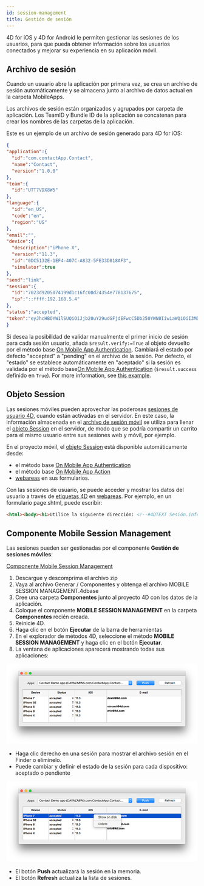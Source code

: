 ```yaml
---
id: session-management
title: Gestión de sesión
---
```



4D for iOS y 4D for Android le permiten gestionar las sesiones de los usuarios, para que pueda obtener información sobre los usuarios conectados y mejorar su experiencia en su aplicación móvil.


## Archivo de sesión

Cuando un usuario abre la aplicación por primera vez, se crea un archivo de sesión automáticamente y se almacena junto al archivo de datos actual en la carpeta MobileApps.

Los archivos de sesión están organizados y agrupados por carpeta de aplicación. Los TeamID y Bundle ID de la aplicación se concatenan para crear los nombres de las carpetas de la aplicación.

Este es un ejemplo de un archivo de sesión generado para 4D for iOS:

```json
{
"application":{
  "id":"com.contactApp.Contact",
  "name":"Contact",
  "version":"1.0.0"
},
"team":{
  "id":"UTT7VDX8W5"
},
"language":{
  "id":"en_US",
  "code":"en",
  "region":"US"
},
"email":"",
"device":{
  "description":"iPhone X",
  "version":"11.3",
  "id":"0DC5132E-1EF4-407C-A832-5FE33D818AF3",
  "simulator":true
},
"send":"link",
"session":{
  "id":"7023d9205074199d1c16fc00d24354e778137675",
  "ip":"::ffff:192.168.5.4"
},
"status":"accepted",
"token":"eyJhcHBOYW1lSUQiOiJjb20uY29udGFjdEFwcC5Db250YWN0IiwiaWQiOiI3MDIzZDkyMDUwNzQxOTlkMWMxNmZjMDBkMjQzNTRlNzc4MTM3Njc1IiwidGVhbUlEIjoiVVRUN1ZEWDhXNSJ9"
}

```

Si desea la posibilidad de validar manualmente el primer inicio de sesión para cada sesión usuario, añada `$result.verify:=True` al objeto devuelto por el método base [On Mobile App Authentication](../4d/on-mobile-app-authentication.md). Cambiará el estado por defecto "accepted" a "pending" en el archivo de la sesión. Por defecto, el "estado" se establece automáticamente en "aceptado" si la sesión es validada por el método base[On Mobile App Authentication](../4d/on-mobile-app-authentication.md) (`$result.success` definido en `True`). For more information, see [this example](../tutorials/login-forms/email.md#without-the-component).


## Objeto Session

Las sesiones móviles pueden aprovechar las poderosas [sesiones de usuario 4D](https://developer.4d.com/docs/WebServer/sessions.html), cuando están activadas en el servidor. En este caso, la información almacenada en el [archivo de sesión móvil](#session-file) se utiliza para llenar el [objeto Session](https://developer.4d.com/docs/API/SessionClass.html) en el servidor, de modo que se podría compartir un carrito para el mismo usuario entre sus sesiones web y móvil, por ejemplo.

En el proyecto móvil, el [objeto Session](https://developer.4d.com/docs/API/SessionClass.html) está disponible automáticamente desde:

- el método base [On Mobile App Authentication](../4d/on-mobile-app-authentication.md)
- el método base [On Mobile App Action](../4d/on-mobile-app-action.md)
- [webareas](https://github.com/mesopelagique/form-detail-WebArea) en sus formularios.

Con las sesiones de usuario, se puede acceder y mostrar los datos del usuario a través de [etiquetas 4D](https://developer.4d.com/docs/Tags/tags.html) en [webareas](https://github.com/mesopelagique/form-detail-WebArea). Por ejemplo, en un formulario page.shtml, puede escribir:

```html
<html><body><h1>Utilice la siguiente dirección: <!--#4DTEXT Sesión.info.móvil.email--> </h1></body></html>
```




## Componente Mobile Session Management

Las sesiones pueden ser gestionadas por el componente **Gestión de sesiones móviles**:

<div>
<a className="button button--primary"
href="https://github.com/4d/Mobile-Session-Management/releases/latest">Componente Mobile Session Management</a>
</div>

1. Descargue y descomprima el archivo zip
2. Vaya al archivo Generar / Componentes y obtenga el archivo MOBILE SESSION MANAGEMENT.4dbase
3. Cree una carpeta **Componentes** junto al proyecto 4D con los datos de la aplicación.
4. Coloque el componente **MOBILE SESSION MANAGEMENT** en la carpeta **Componentes** recién creada.
5. Reinicie 4D.
6. Haga clic en el botón **Ejecutar** de la barra de herramientas
7. En el explorador de métodos 4D, seleccione el método **MOBILE SESSION MANAGEMENT** y haga clic en el botón **Ejecutar**.
8. La ventana de aplicaciones aparecerá mostrando todas sus aplicaciones:

![Session](img/session-management.png)

* Haga clic derecho en una sesión para mostrar el archivo sesión en el Finder o elimínelo.
* Puede cambiar y definir el estado de la sesión para cada dispositivo: aceptado o pendiente

![Session selected](img/session-management-selected.png)


* El botón **Push** actualizará la sesión en la memoria.
* El botón **Refresh** actualiza la lista de sesiones. 


